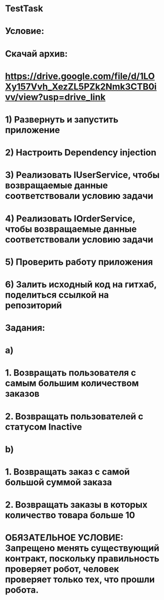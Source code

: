 # TestTask
# Условие: 
# Скачай архив:
# https://drive.google.com/file/d/1LOXy157Vvh_XezZL5PZk2Nmk3CTB0ivv/view?usp=drive_link
# 1) Развернуть и запустить приложение
# 2) Настроить Dependency injection
# 3) Реализовать IUserService, чтобы возвращаемые данные соответствовали условию задачи
# 4) Реализовать IOrderService, чтобы возвращаемые данные соответствовали условию задачи
# 5) Проверить работу приложения
# 6) Залить исходный код на гитхаб, поделиться ссылкой на репозиторий


# Задания:
# а)
# 1. Возвращать пользователя с самым большим количеством заказов
# 2. Возвращать пользователей с статусом Inaсtive
# b)
# 1. Возвращать заказ с самой большой суммой заказа
# 2. Возвращать заказы в которых количество товара больше 10

# ОБЯЗАТЕЛЬНОЕ УСЛОВИЕ: Запрещено менять существующий контракт, поскольку правильность проверяет робот, человек проверяет только тех, что прошли робота.

